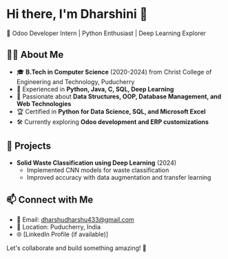 # Hi there, I'm Dharshini 👋

🚀 Odoo Developer Intern | Python Enthusiast | Deep Learning Explorer  

## 👩‍💻 About Me  
- 🎓 **B.Tech in Computer Science** (2020-2024) from Christ College of Engineering and Technology, Puducherry  
- 🔧 Experienced in **Python, Java, C, SQL, Deep Learning**  
- 🌱 Passionate about **Data Structures, OOP, Database Management, and Web Technologies**  
- 🏆 Certified in **Python for Data Science, SQL, and Microsoft Excel**  
- 🛠 Currently exploring **Odoo development and ERP customizations**  

## 💼 Projects  
- **Solid Waste Classification using Deep Learning** (2024)  
  - Implemented CNN models for waste classification  
  - Improved accuracy with data augmentation and transfer learning  

## 📫 Connect with Me  
- 📧 Email: dharshudharshu433@gmail.com  
- 📍 Location: Puducherry, India  
- 🌐 [LinkedIn Profile (if available)]  

Let's collaborate and build something amazing! 🚀  

